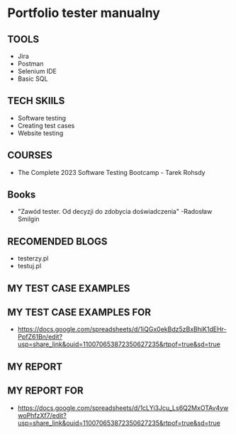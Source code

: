 # Portfolio tester manualny 
## TOOLS
* Jira
* Postman
* Selenium IDE
* Basic SQL
## TECH SKIILS
* Software testing
* Creating test cases
* Website testing
## COURSES
* The Complete 2023 Software Testing Bootcamp - Tarek Rohsdy
## Books
* "Zawód tester. Od decyzji do zdobycia doświadczenia" -Radosław Smilgin
## RECOMENDED BLOGS
* testerzy.pl
* testuj.pl
## MY TEST CASE EXAMPLES
## MY TEST CASE EXAMPLES FOR 
* https://docs.google.com/spreadsheets/d/1iQGx0ekBdz5zBxBhiK1dEHr-PpfZ61Bn/edit?usp=share_link&ouid=110070653872350627235&rtpof=true&sd=true
## MY REPORT
## MY REPORT FOR 
* https://docs.google.com/spreadsheets/d/1cLYi3Jcu_Ls6Q2MxOTAv4ywwoPhfzXf7/edit?usp=share_link&ouid=110070653872350627235&rtpof=true&sd=true
